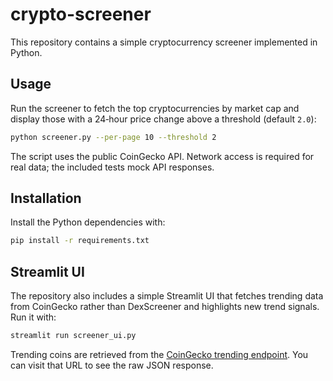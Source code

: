 # crypto-screener

This repository contains a simple cryptocurrency screener implemented in Python.

## Usage

Run the screener to fetch the top cryptocurrencies by market cap and display those with a 24‑hour price change above a threshold (default `2.0`):

```bash
python screener.py --per-page 10 --threshold 2
```

The script uses the public CoinGecko API. Network access is required for real data; the included tests mock API responses.

## Installation

Install the Python dependencies with:

```bash
pip install -r requirements.txt
```

## Streamlit UI

The repository also includes a simple Streamlit UI that fetches trending data from CoinGecko rather than DexScreener and highlights new trend signals. Run it with:

```bash
streamlit run screener_ui.py
```
Trending coins are retrieved from the [CoinGecko trending endpoint](https://api.coingecko.com/api/v3/search/trending). You can visit that URL to see the raw JSON response.
